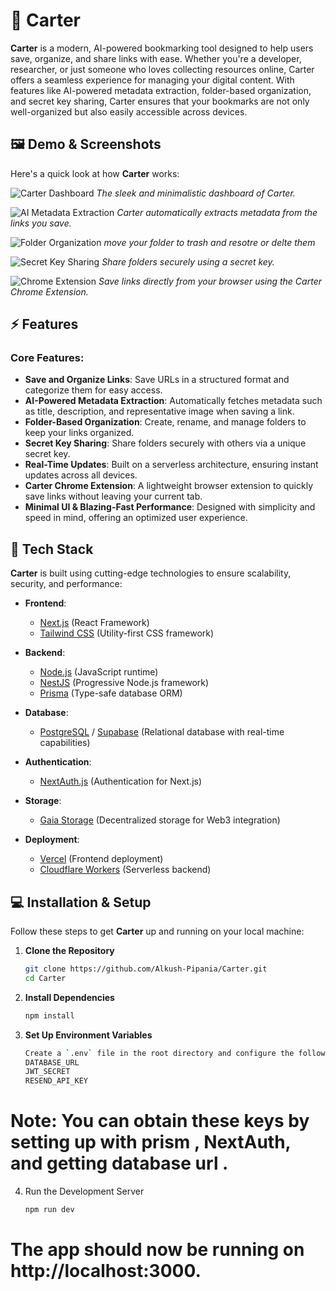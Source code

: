 # 🚀 Carter

**Carter** is a modern, AI-powered bookmarking tool designed to help users save, organize, and share links with ease. Whether you're a developer, researcher, or just someone who loves collecting resources online, Carter offers a seamless experience for managing your digital content. With features like AI-powered metadata extraction, folder-based organization, and secret key sharing, Carter ensures that your bookmarks are not only well-organized but also easily accessible across devices.

## 🖼️ Demo & Screenshots

Here's a quick look at how **Carter** works:

![Carter Dashboard](https://firebasestorage.googleapis.com/v0/b/resume-builder-2024-3d12f.appspot.com/o/carter%2FScreenshot%202025-01-29%20031458.png?alt=media&token=283d9136-7ac1-4d54-9a96-273e829043a0)
*The sleek and minimalistic dashboard of Carter.*

![AI Metadata Extraction](https://firebasestorage.googleapis.com/v0/b/resume-builder-2024-3d12f.appspot.com/o/carter%2FScreenshot%202025-01-30%20173649.png?alt=media&token=cc04b223-fed6-4e76-b8ab-f8708a223fb8)
*Carter automatically extracts metadata from the links you save.*

![Folder Organization](https://firebasestorage.googleapis.com/v0/b/resume-builder-2024-3d12f.appspot.com/o/carter%2FScreenshot%202025-01-30%20173837.png?alt=media&token=806de660-0caf-463f-b409-64eeafe6c015)
*move your folder to trash and resotre or delte them*

![Secret Key Sharing](https://firebasestorage.googleapis.com/v0/b/resume-builder-2024-3d12f.appspot.com/o/carter%2FScreenshot%202025-01-30%20174023.png?alt=media&token=89f40088-5964-42eb-ba24-92e3741cfb17)
*Share folders securely using a secret key.*

![Chrome Extension](https://firebasestorage.googleapis.com/v0/b/resume-builder-2024-3d12f.appspot.com/o/carter%2FScreenshot%202025-01-30%20174237.png?alt=media&token=8ab006ab-ba2f-4829-8148-9e549bbfdeaf)
*Save links directly from your browser using the Carter Chrome Extension.*

## ⚡ Features

### Core Features:
- **Save and Organize Links**: Save URLs in a structured format and categorize them for easy access.
- **AI-Powered Metadata Extraction**: Automatically fetches metadata such as title, description, and representative image when saving a link.
- **Folder-Based Organization**: Create, rename, and manage folders to keep your links organized.
- **Secret Key Sharing**: Share folders securely with others via a unique secret key.
- **Real-Time Updates**: Built on a serverless architecture, ensuring instant updates across all devices.
- **Carter Chrome Extension**: A lightweight browser extension to quickly save links without leaving your current tab.
- **Minimal UI & Blazing-Fast Performance**: Designed with simplicity and speed in mind, offering an optimized user experience.

## 🔧 Tech Stack

**Carter** is built using cutting-edge technologies to ensure scalability, security, and performance:

- **Frontend**: 
  - [Next.js](https://nextjs.org/) (React Framework)
  - [Tailwind CSS](https://tailwindcss.com/) (Utility-first CSS framework)
  
- **Backend**: 
  - [Node.js](https://nodejs.org/) (JavaScript runtime)
  - [NestJS](https://nestjs.com/) (Progressive Node.js framework)
  - [Prisma](https://www.prisma.io/) (Type-safe database ORM)

- **Database**: 
  - [PostgreSQL](https://www.postgresql.org/) / [Supabase](https://supabase.com/) (Relational database with real-time capabilities)

- **Authentication**: 
  - [NextAuth.js](https://next-auth.js.org/) (Authentication for Next.js)

- **Storage**: 
  - [Gaia Storage](https://hub.blockstack.org/) (Decentralized storage for Web3 integration)

- **Deployment**: 
  - [Vercel](https://vercel.com/) (Frontend deployment)
  - [Cloudflare Workers](https://workers.cloudflare.com/) (Serverless backend)

## 💻 Installation & Setup

Follow these steps to get **Carter** up and running on your local machine:

1. **Clone the Repository**
   ```bash
   git clone https://github.com/Alkush-Pipania/Carter.git
   cd Carter
2. **Install Dependencies**
   ```bash
   npm install

3. **Set Up Environment Variables**
   ```bash  
   Create a `.env` file in the root directory and configure the following environment variables:
   DATABASE_URL
   JWT_SECRET
   RESEND_API_KEY
   
# Note: You can obtain these keys by setting up with prism , NextAuth, and getting database url .

4. Run the Development Server
   ```bash
   npm run dev

# The app should now be running on http://localhost:3000.